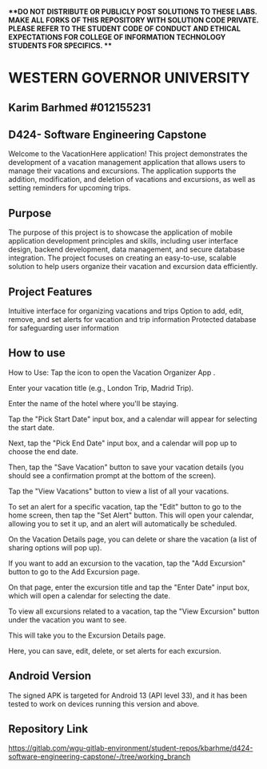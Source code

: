 <strong> **DO NOT DISTRIBUTE OR PUBLICLY POST SOLUTIONS TO THESE LABS. MAKE ALL FORKS OF THIS REPOSITORY WITH SOLUTION CODE PRIVATE. PLEASE REFER TO THE STUDENT CODE OF CONDUCT AND ETHICAL EXPECTATIONS FOR COLLEGE OF INFORMATION TECHNOLOGY STUDENTS FOR SPECIFICS. ** </strong>

# WESTERN GOVERNOR UNIVERSITY 
## Karim Barhmed #012155231
## D424- Software Engineering Capstone 
Welcome to the VacationHere application! This project demonstrates the development of a vacation management application that allows users to manage their vacations and excursions. The application supports the addition, modification, and deletion of vacations and excursions, as well as setting reminders for upcoming trips.


## Purpose
The purpose of this project is to showcase the application of mobile application development principles and skills, including user interface design, backend development, data management, and secure database integration. The project focuses on creating an easy-to-use, scalable solution to help users organize their vacation and excursion data efficiently.

## Project Features
Intuitive interface for organizing vacations and trips
Option to add, edit, remove, and set alerts for vacation and trip information
Protected database for safeguarding user information

## How to use
How to Use:
Tap the icon to open the Vacation Organizer App .

Enter your vacation title (e.g., London Trip, Madrid Trip).

Enter the name of the hotel where you'll be staying.

Tap the "Pick Start Date" input box, and a calendar will appear for selecting the start date.

Next, tap the "Pick End Date" input box, and a calendar will pop up to choose the end date.

Then, tap the "Save Vacation" button to save your vacation details (you should see a confirmation prompt at the bottom of the screen).

Tap the "View Vacations" button to view a list of all your vacations.

To set an alert for a specific vacation, tap the "Edit" button to go to the home screen, then tap the "Set Alert" button. This will open your calendar, allowing you to set it up, and an alert will automatically be scheduled.

On the Vacation Details page, you can delete or share the vacation (a list of sharing options will pop up).

If you want to add an excursion to the vacation, tap the "Add Excursion" button to go to the Add Excursion page.

On that page, enter the excursion title and tap the "Enter Date" input box, which will open a calendar for selecting the date.

To view all excursions related to a vacation, tap the "View Excursion" button under the vacation you want to see.

This will take you to the Excursion Details page.

Here, you can save, edit, delete, or set alerts for each excursion.

## Android Version
The signed APK is targeted for Android 13 (API level 33), and it has been tested to work on devices running this version and above.

## Repository Link
https://gitlab.com/wgu-gitlab-environment/student-repos/kbarhme/d424-software-engineering-capstone/-/tree/working_branch


